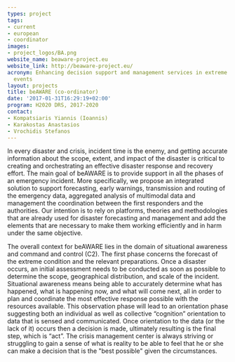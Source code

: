 ```yaml
---
types: project
tags:
- current
- european
- coordinator
images:
- project_logos/BA.png
website_name: beaware-project.eu
website_link: http://beaware-project.eu/
acronym: Enhancing decision support and management services in extreme weather climate
  events
layout: projects
title: beAWARE (co-ordinator)
date: '2017-01-31T16:29:19+02:00'
program: H2020 DRS, 2017-2020
contact: 
- Kompatsiaris Yiannis (Ioannis)
- Karakostas Anastasios
- Vrochidis Stefanos
---
```

<p>In every disaster and crisis, incident time is the enemy, and getting accurate information about the scope, extent, and impact of the disaster is critical to creating and orchestrating an effective disaster response and recovery effort. The main goal of beAWARE is to provide support in all the phases of an emergency incident. More specifically, we propose an integrated solution to support forecasting, early warnings, transmission and routing of the emergency data, aggregated analysis of multimodal data and management the coordination between the first responders and the authorities. Our intention is to rely on platforms, theories and methodologies that are already used for disaster forecasting and management and add the elements that are necessary to make them working efficiently and in harm under the same objective.</p>
<p>The overall context for beAWARE lies in the domain of situational awareness and command and control (C2). The first phase concerns the forecast of the extreme condition and the relevant preparations. Once a disaster occurs, an initial assessment needs to be conducted as soon as possible to determine the scope, geographical distribution, and scale of the incident. Situational awareness means being able to accurately determine what has happened, what is happening now, and what will come next, all in order to plan and coordinate the most effective response possible with the resources available. This observation phase will lead to an orientation phase suggesting both an individual as well as collective “cognition” orientation to data that is sensed and communicated. Once orientation to the data (or the lack of it) occurs then a decision is made, ultimately resulting is the final step, which is “act”. The crisis management center is always striving or struggling to gain a sense of what is reality to be able to feel that he or she can make a decision that is the "best possible" given the circumstances.</p>
